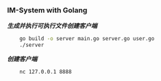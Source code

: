 ### IM-System with Golang
___生成并执行可执行文件创建客户端___
```bash
    go build -o server main.go server.go user.go
    ./server
``` 
___创建客户端___
```bash
    nc 127.0.0.1 8888
```